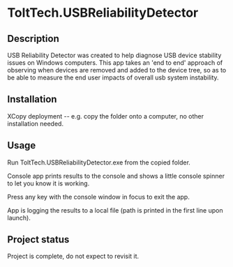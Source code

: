 # ToltTech.USBReliabilityDetector

## Description

USB Reliability Detector was created to help diagnose USB device stability issues on Windows computers.  This app takes an 'end to end' approach of observing when devices are removed and added to the device tree, so as to be able to measure the end user impacts of overall usb system instability.

## Installation

XCopy deployment -- e.g. copy the folder onto a computer, no other installation needed.

## Usage

Run ToltTech.USBReliabilityDetector.exe from the copied folder.

Console app prints results to the console and shows a little console spinner to let you know it is working.

Press any key with the console window in focus to exit the app.

App is logging the results to a local file (path is printed in the first line upon launch).

## Project status

Project is complete, do not expect to revisit it.
